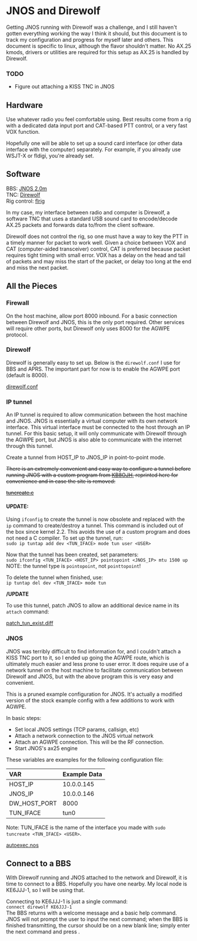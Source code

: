 JNOS and Direwolf
==

Getting JNOS running with Direwolf was a challenge, and I still haven't gotten
everything working the way I think it should, but this document is to track my
configuration and progress for myself later and others. This document is
specific to linux, although the flavor shouldn't matter. No AX.25 kmods,
drivers or utilities are required for this setup as AX.25 is handled by
Direwolf.

### TODO

- Figure out attaching a KISS TNC in JNOS


## Hardware

Use whatever radio you feel comfortable using. Best results come from a rig
with a dedicated data input port and CAT-based PTT control, or a very fast VOX
function.

Hopefully one will be able to set up a sound card interface (or other data
interface with the computer) separately. For example, if you already use WSJT-X
or fldigi, you're already set.


## Software

BBS: [JNOS 2.0m](https://www.langelaar.net/jnos2/)  
TNC: [Direwolf](https://github.com/wb2osz/direwolf/blob/master/README.md)  
Rig control: [flrig](http://www.w1hkj.com/)  

In my case, my interface between radio and computer is Direwolf, a software TNC
that uses a standard USB sound card to encode/decode AX.25 packets and forwards
data to/from the client software.

Direwolf does not control the rig, so one must have a way to key the PTT in a
timely manner for packet to work well. Given a choice between VOX and CAT
(computer-aided transceiver) control, CAT is preferred because packet requires
tight timing with small error. VOX has a delay on the head and tail of packets
and may miss the start of the packet, or delay too long at the end and miss the
next packet.


## All the Pieces

### Firewall

On the host machine, allow port 8000 inbound. For a basic connection between
Direwolf and JNOS, this is the only port required. Other services will require
other ports, but Direwolf only uses 8000 for the AGWPE protocol.


### Direwolf

Direwolf is generally easy to set up. Below is the `direwolf.conf` I use for
BBS and APRS. The important part for now is to enable the AGWPE port (default
is 8000).

[direwolf.conf](direwolf.conf)


### IP tunnel

An IP tunnel is required to allow communication between the host machine and
JNOS. JNOS is essentially a virtual computer with its own network interface.
This virtual interface must be connected to the host through an IP tunnel. For
this basic setup, it will only communicate with Direwolf through the AGWPE
port, but JNOS is also able to communicate with the internet through this
tunnel.

Create a tunnel from HOST_IP to JNOS_IP in point-to-point mode.

~~There is an extremely convenient and easy way to configure a tunnel before
running JNOS with a custom program from
[KB8OJH](https://kb8ojh.net/packet/jnos.html),
reprinted here for convenience and in case the site is removed:~~

~~[tuncreate.c](tuncreate.c)~~

#### UPDATE:

Using `ifconfig` to create the tunnel is now obsolete and replaced with the
`ip` command to create/destroy a tunnel. This command is included out of the
box since kernel 2.2. This avoids the use of a custom program and does not need
a C compiler. To set up the tunnel, run:  
`sudo ip tuntap add dev <TUN_IFACE> mode tun user <USER>`

Now that the tunnel has been created, set parameters:  
`sudo ifconfig <TUN_IFACE> <HOST_IP> pointopoint <JNOS_IP> mtu 1500 up`  
NOTE: the tunnel type is `pointopoint`, not `pointtopoint`!

To delete the tunnel when finished, use:  
`ip tuntap del dev <TUN_IFACE> mode tun`

**\/UPDATE**


To use this tunnel, patch JNOS to allow an additional device name in its `attach` command:

[patch_tun_exist.diff](patch_tun_exist.diff)


### JNOS

JNOS was terribly difficult to find information for, and I couldn't attach a
KISS TNC port to it, so I ended up going the AGWPE route, which is ultimately
much easier and less prone to user error. It does require use of a network
tunnel on the host machine to facilitate communication between Direwolf and
JNOS, but with the above program this is very easy and convenient.

This is a pruned example configuration for JNOS. It's actually a modified
version of the stock example config with a few additions to work with AGWPE.

In basic steps:
- Set local JNOS settings (TCP params, callsign, etc)
- Attach a network connection to the JNOS virtual network
- Attach an AGWPE connection. This will be the RF connection.
- Start JNOS's ax25 engine

These variables are examples for the following configuration file:

| VAR          | Example Data |
| :--          | :--          |
| HOST_IP      | 10.0.0.145   |
| JNOS_IP      | 10.0.0.146   |
| DW_HOST_PORT | 8000         |
| TUN_IFACE    | tun0         |

Note: TUN_IFACE is the name of the interface you made with `sudo tuncreate
<TUN_IFACE> <USER>`.

[autoexec.nos](autoexec.nos)

## Connect to a BBS

With Direwolf running and JNOS attached to the network and Direwolf, it is time
to connect to a BBS. Hopefully you have one nearby. My local node is KE6JJJ-1,
so I will be using that.

Connecting to KE6JJJ-1 is just a single command:  
`connect direwolf KE6JJJ-1`  
The BBS returns with a welcome message and a basic help command. JNOS will not
prompt the user to input the next command; when the BBS is finished
transmitting, the cursor should be on a new blank line; simply enter the next
command and press <Enter>.
